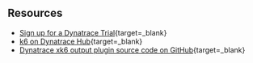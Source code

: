 ## Resources

- [Sign up for a Dynatrace Trial](https://dynatrace.com/trial){target=_blank}
- [k6 on Dynatrace Hub](https://www.dynatrace.com/hub/detail/grafana-k6){target=_blank}
- [Dynatrace xk6 output plugin source code on GitHub](https://github.com/Dynatrace/xk6-output-dynatrace){target=_blank}
